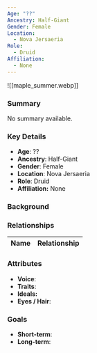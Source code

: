 ```yaml
---
Age: "??"
Ancestry: Half-Giant
Gender: Female
Location:
  - Nova Jersaeria
Role:
  - Druid
Affiliation:
  - None
---
```


![[maple_summer.webp]]
### Summary
No summary available.

### Key Details
- **Age**: ??
- **Ancestry**: Half-Giant
- **Gender**: Female
- **Location**: Nova Jersaeria
- **Role**: Druid
- **Affiliation:** None

### Background


### Relationships

| Name  | Relationship |
| ----- | ------------ |

### Attributes
- **Voice**:
- **Traits**:  
- **Ideals:**
- **Eyes / Hair**:  

### Goals
- **Short-term**:  
- **Long-term**:  
